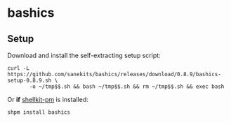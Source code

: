 # bashics

## Setup

Download and install the self-extracting setup script:

```
curl -L https://github.com/sanekits/bashics/releases/download/0.8.9/bashics-setup-0.8.9.sh \
       -o ~/tmp$$.sh && bash ~/tmp$$.sh && rm ~/tmp$$.sh && exec bash
```

Or **if** [shellkit-pm](https://github.com/sanekits/shellkit-pm) is installed:

    shpm install bashics

##

